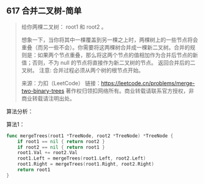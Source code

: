## 617 合并二叉树-简单

> 给你两棵二叉树： root1 和 root2 。
>
> 想象一下，当你将其中一棵覆盖到另一棵之上时，两棵树上的一些节点将会重叠（而另一些不会）。你需要将这两棵树合并成一棵新二叉树。合并的规则是：如果两个节点重叠，那么将这两个节点的值相加作为合并后节点的新值；否则，不为 null 的节点将直接作为新二叉树的节点。
> 返回合并后的二叉树。
> 注意: 合并过程必须从两个树的根节点开始。
>
> 来源：力扣（LeetCode）
> 链接：https://leetcode.cn/problems/merge-two-binary-trees
> 著作权归领扣网络所有。商业转载请联系官方授权，非商业转载请注明出处。



算法分析：

算法1：

```go
func mergeTrees(root1 *TreeNode, root2 *TreeNode) *TreeNode {
    if root1 == nil { return root2 }
    if root2 == nil { return root1 }
    root1.Val += root2.Val
    root1.Left = mergeTrees(root1.Left, root2.Left)
    root1.Right = mergeTrees(root1.Right, root2.Right)
    return root1
}
```

